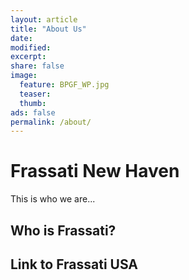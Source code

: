 ```yaml
---
layout: article
title: "About Us"
date: 
modified:
excerpt:
share: false
image:
  feature: BPGF_WP.jpg
  teaser:
  thumb:
ads: false
permalink: /about/
---
```


# Frassati New Haven
This is who we are...


## Who is Frassati?

## Link to Frassati USA

